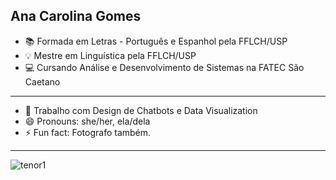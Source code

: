 ## Ana Carolina Gomes

- 📚 Formada em Letras - Português e Espanhol pela FFLCH/USP
- 💡 Mestre em Linguística pela FFLCH/USP
- 💻 Cursando Análise e Desenvolvimento de Sistemas na FATEC São Caetano
*************************

- 🔭 Trabalho com Design de Chatbots e Data Visualization
- 😄 Pronouns: she/her, ela/dela
- ⚡ Fun fact: Fotografo também.

****************************

![tenor1](https://user-images.githubusercontent.com/45212671/99129647-ec2fd780-25ec-11eb-9d09-37b2d676b868.gif)

